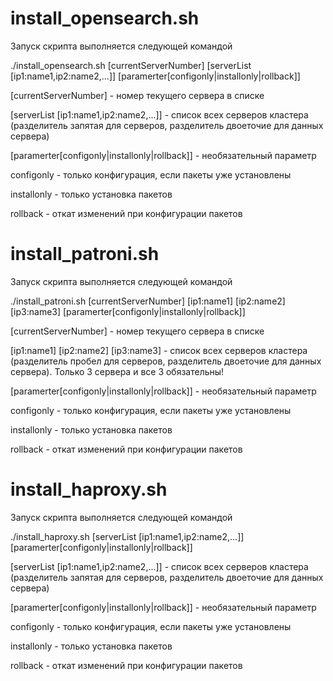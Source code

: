 # install_opensearch.sh
Запуск скрипта выполняется следующей командой

./install_opensearch.sh [currentServerNumber] [serverList [ip1:name1,ip2:name2,...]] [paramerter[configonly|installonly|rollback]]

[currentServerNumber] - номер текущего сервера в списке

[serverList [ip1:name1,ip2:name2,...]] - список всех серверов кластера (разделитель запятая для серверов, разделитель двоеточие для данных сервера)

[paramerter[configonly|installonly|rollback]] - необязательный параметр

configonly - только конфигурация, если пакеты уже установлены

installonly - только установка пакетов

rollback - откат изменений при конфигурации пакетов

# install_patroni.sh
Запуск скрипта выполняется следующей командой

./install_patroni.sh [currentServerNumber] [ip1:name1] [ip2:name2] [ip3:name3] [paramerter[configonly|installonly|rollback]]

[currentServerNumber] - номер текущего сервера в списке

[ip1:name1] [ip2:name2] [ip3:name3] - список всех серверов кластера (разделитель пробел для серверов, разделитель двоеточие для данных сервера). Только 3 сервера и все 3 обязательны!

[paramerter[configonly|installonly|rollback]] - необязательный параметр

configonly - только конфигурация, если пакеты уже установлены

installonly - только установка пакетов

rollback - откат изменений при конфигурации пакетов

# install_haproxy.sh
Запуск скрипта выполняется следующей командой

./install_haproxy.sh [serverList [ip1:name1,ip2:name2,...]] [paramerter[configonly|installonly|rollback]]

[serverList [ip1:name1,ip2:name2,...]] - список всех серверов кластера (разделитель запятая для серверов, разделитель двоеточие для данных сервера)

[paramerter[configonly|installonly|rollback]] - необязательный параметр

configonly - только конфигурация, если пакеты уже установлены

installonly - только установка пакетов

rollback - откат изменений при конфигурации пакетов

